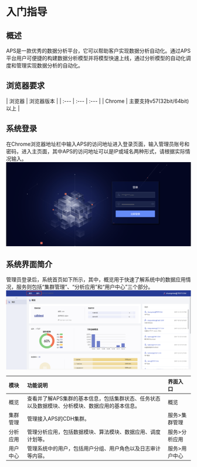 # 入门指导
## 概述
APS是一款优秀的数据分析平台，它可以帮助客户实现数据分析自动化。通过APS平台用户可便捷的构建数据分析模型并将模型快速上线，通过分析模型的自动化调度和管理实现数据分析的自动化。
## 浏览器要求
| 浏览器 | 浏览器版本 |
| :--- | :--- | :--- |
| Chrome | 主要支持v57(32bit/64bit)以上 |
## 系统登录
在Chrome浏览器地址栏中输入APS的访问地址进入登录页面，输入管理员账号和密码，进入主页面，其中APS的访问地址可以是IP或域名两种形式，请根据实际情况输入。
![](/admin_guide/fig/fig_01.png)
## 系统界面简介
管理员登录后，系统首页如下所示，其中，概览用于快速了解系统中的数据应用情况，服务则包括“集群管理”、“分析应用”和“用户中心”三个部分。
![](/admin_guide/fig/fig_02.png)

| 模块 | 功能说明 | 界面入口 |
| :--- | :--- | :--- |
| 概览 | 查看并了解APS集群的基本信息，包括集群状态、任务状态以及数据模块、分析模块、数据应用的基本信息。 | 概览 |
| 集群管理 | 管理接入APS的CDH集群。 | 服务>集群管理 |
| 分析应用 | 管理分析应用，包括数据模块、算法模块、数据应用、调度计划等。 | 服务>分析应用 |
| 用户中心 | 管理系统中的用户，包括用户分组、用户角色以及日志审计等内容。 | 服务>用户中心 |



